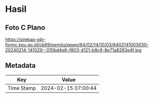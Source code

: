 # Hasil

## Foto C Plano

https://sirekap-obj-formc.kpu.go.id/cb69/pemilu/ppwp/64/02/14/10/03/6402141003030-20240214-141029--010bd4e6-f803-4121-b8c9-8e71a8283e4f.jpg


## Metadata

| Key        | Value               |
| ---------- | ------------------- |
| Time Stamp | 2024-02-15 07:00:44 |



